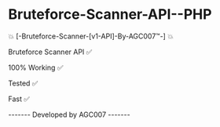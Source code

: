 # Bruteforce-Scanner-API--PHP
💥 [-Bruteforce-Scanner-[v1-API]-By-AGC007™-] 💥

Bruteforce Scanner API ✅

100% Working ✅

Tested ✅

Fast ✅

------- Developed by AGC007 -------
